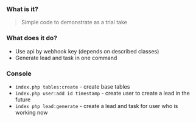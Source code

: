 ### What is it?
> Simple code to  demonstrate as a trial take

### What does it do?
* Use api by webhook key (depends on described classes)
* Generate lead and task in one command

### Console
* `index.php tables:create` - create base tables
* `index.php user:add id timestamp` - create user to create a lead in the future
* `index php lead:generate` - create a lead and task for user who is working now